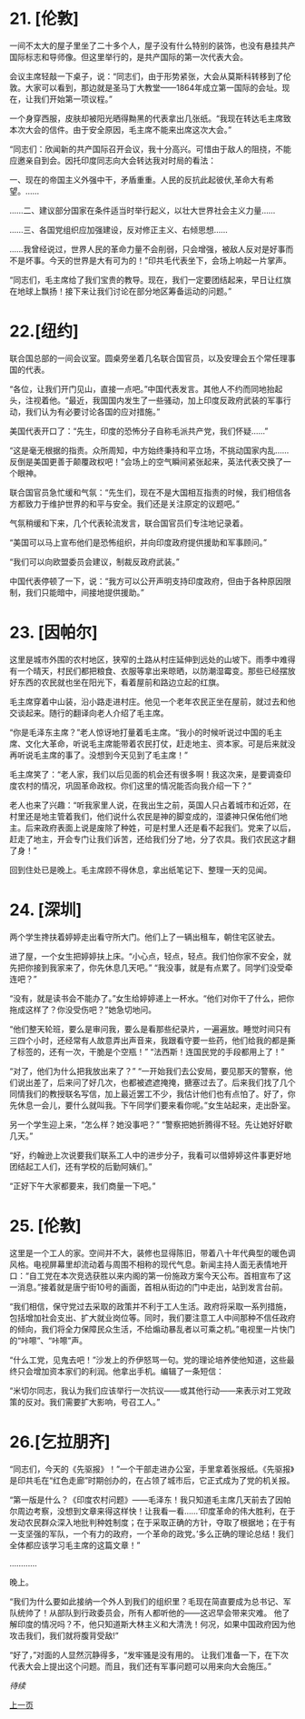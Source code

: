 # 21. [伦敦]

一间不太大的屋子里坐了二十多个人，屋子没有什么特别的装饰，也没有悬挂共产国际标志和导师像。但这里举行的，是共产国际的第一次代表大会。

会议主席轻敲一下桌子，说：“同志们，由于形势紧张，大会从莫斯科转移到了伦敦。大家可以看到，那边就是圣马丁大教堂——1864年成立第一国际的会址。现在，让我们开始第一项议程。”

一个身穿西服，皮肤却被阳光晒得黝黑的代表拿出几张纸。“我现在转达毛主席致本次大会的信件。由于安全原因，毛主席不能来出席这次大会。”

“同志们：欣闻新的共产国际召开会议，我十分高兴。可惜由于敌人的阻挠，不能应邀亲自到会。因托印度同志向大会转达我对时局的看法：

一、现在的帝国主义外强中干，矛盾重重。人民的反抗此起彼伏,革命大有希望。……

……二、建议部分国家在条件适当时举行起义，以壮大世界社会主义力量……

……三、各国党组织应加强建设，反对修正主义、右倾思想……

……我曾经说过，世界人民的革命力量不会削弱，只会增强，被敌人反对是好事而不是坏事。今天的世界是大有可为的！”印共毛代表坐下，会场上响起一片掌声。

“同志们，毛主席给了我们宝贵的教导。现在，我们一定要团结起来，早日让红旗在地球上飘扬！接下来让我们讨论在部分地区筹备运动的问题。”

# 22.[纽约]

联合国总部的一间会议室。圆桌旁坐着几名联合国官员，以及安理会五个常任理事国的代表。

“各位，让我们开门见山，直接一点吧。”中国代表发言。其他人不约而同地抬起头，注视着他。“最近，我国国内发生了一些骚动，加上印度反政府武装的军事行动，我们认为有必要讨论各国的应对措施。”

美国代表开口了：“先生，印度的恐怖分子自称毛派共产党，我们怀疑……”

“这是毫无根据的指责。众所周知，中方始终秉持和平立场，不挑动国家内乱……反倒是美国更善于颠覆政权吧！”会场上的空气瞬间紧张起来，英法代表交换了一个眼神。

联合国官员急忙缓和气氛：“先生们，现在不是大国相互指责的时候，我们相信各方都致力于维护世界的和平与安全。我们还是关注原定的议题吧。”

气氛稍缓和下来，几个代表轮流发言，联合国官员们专注地记录着。

“美国可以马上宣布他们是恐怖组织，并向印度政府提供援助和军事顾问。”

“我们可以向欧盟委员会建议，制裁反政府武装。”

中国代表停顿了一下，说：“我方可以公开声明支持印度政府，但由于各种原因限制，我们只能暗中，间接地提供援助。”

# 23. [因帕尔]

这里是城市外围的农村地区，狭窄的土路从村庄延伸到远处的山坡下。雨季中难得有一个晴天，村民们都把粮食、衣服等拿出来晾晒，以防潮湿霉变。那些已经摆放好东西的农民就也坐在阳光下，看着屋前和路边立起的红旗。

毛主席穿着中山装，沿小路走进村庄。他见一个老年农民正坐在屋前，就过去和他交谈起来。随行的翻译向老人介绍了毛主席。

“你是毛泽东主席？”老人惊讶地打量着毛主席。“我小的时候听说过中国的毛主席、文化大革命，听说毛主席能带着农民打仗，赶走地主、资本家。可是后来就没再听说毛主席的事了。没想到今天见到了毛主席！”

毛主席笑了：“老人家，我们以后见面的机会还有很多啊！我这次来，是要调查印度农村的情况，巩固革命政权。你们这里的情况能否向我介绍一下？”

老人也来了兴趣：“听我家里人说，在我出生之前，英国人只占着城市和近郊，在村里还是地主管着我们，他们说什么农民是神的脚变成的，湿婆神只保佑他们地主。后来政府表面上说是废除了种姓，可是村里人还是看不起我们。党来了以后，赶走了地主，开会专门让我们诉苦，还给我们分了地，分了农具。我们农民这才翻了身！”

回到住处已是晚上。毛主席顾不得休息，拿出纸笔记下、整理一天的见闻。

# 24. [深圳]

两个学生搀扶着婷婷走出看守所大门。他们上了一辆出租车，朝住宅区驶去。

进了屋，一个女生把婷婷扶上床。“小心点，轻点，轻点。我们怕你家不安全，就先把你接到我家来了，你先休息几天吧。” “我没事，就是有点累了。同学们没受牵连吧？”

“没有，就是读书会不能办了。”女生给婷婷递上一杯水。“他们对你干了什么，把你拖成这样了？你没受伤吧？”她急切地问。

“他们整天轮班，要么是审问我，要么是看那些纪录片，一遍遍放。睡觉时间只有三四个小时，还经常有人故意弄出声音来，我跟看守要一些药，他们给我的都是撕了标签的，还有一次，干脆是个空瓶！” “法西斯！连国民党的手段都用上了！”

“对了，他们为什么把我放出来了？” “一开始我们去公安局，要见那天的警察，他们说出差了，后来问了好几次，也都被遮遮掩掩，搪塞过去了。后来我们找了几个同情我们的教授联名写信，加上最近罢工不少，我估计他们也有点怕了。好了，你先休息一会儿，要什么就叫我。下午同学们要来看你呢。”女生站起来，走出卧室。

另一个学生迎上来，“怎么样？她没事吧？” “警察把她折腾得不轻。先让她好好歇几天。”

“好，约翰逊上次说要我们联系工人中的进步分子，我看可以借婷婷这件事更好地团结起工人们，还有学校的后勤阿姨们。”

“正好下午大家都要来，我们商量一下吧。”

# 25. [伦敦]

这里是一个工人的家。空间并不大，装修也显得陈旧，带着八十年代典型的暖色调风格。电视屏幕里却流动着与周围不相称的现代气息。新闻主持人面无表情地开口：“自工党在本次竞选获胜以来内阁的第一份施政方案今天公布。首相宣布了这一消息。”接着就是唐宁街10号的画面，首相从街边的门中走出，站到发言台前。

“我们相信，保守党过去采取的政策并不利于工人生活。政府将采取一系列措施，包括增加社会支出、扩大就业岗位等。同时，我们要注意工人中间那种不信任政府的倾向，我们将全力保障民众生活，不给煽动暴乱者以可乘之机。”电视里一片快门的“咔嚓”、“咔嚓”声。

“什么工党，见鬼去吧！”沙发上的乔伊怒骂一句。党的理论培养使他知道，这些最终只会增加资本家们的利润。他拿出手机。编辑了一条短信：

“米切尔同志，我认为我们应该举行一次抗议——或其他行动——来表示对工党政策的反对。我们需要扩大影响，号召工人。”

# 26.[乞拉朋齐]

“同志们，今天的《先驱报》！”一个干部走进办公室，手里拿着张报纸。《先驱报》是印共毛在“红色走廊”时期创办的，在占领了城市后，它正式成为了党的机关报。

“第一版是什么？《印度农村问题》——毛泽东！我只知道毛主席几天前去了因帕尔周边考察，没想到文章来得这样快！让我看一看……‘印度革命的伟大胜利，在于发动农民群众深入地批判种姓制度；在于采取正确的方针，夺取了根据地；在于有一支坚强的军队，一个有力的政府，一个革命的政党。’多么正确的理论总结！我们全体都应该学习毛主席的这篇文章！”

…………

晚上。

“我们为什么要如此接纳一个外人到我们的组织里？毛现在简直要成为总书记、军队统帅了！从部队到行政委员会，所有人都听他的——这迟早会带来灾难。 他了解印度的情况吗？不，他只知道斯大林主义和大清洗！何况，如果中国政府因为他攻击我们，我们就将腹背受敌!”

“好了，”对面的人显然沉静得多，“发牢骚是没有用的。 让我们准备一下，在下次代表大会上提出这个问题。而且，我们还有军事问题可以用来向大会施压。”

*待续*

[上一页](https://github.com/fumoliufenyi/fuhuo/blob/master/11-20.md)
